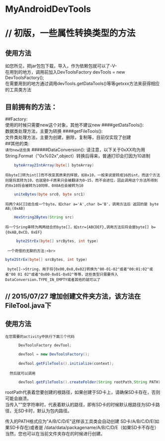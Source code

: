 # MyAndroidDevTools
// 初版，一些属性转换类型的方法
=====

使用方法
----
   如您所见，把jar包包下载，导入，作为依赖包就可以了-V-<br>
   在用到的地方，调用前加入DevToolsFactory devTools = new DevToolsFactory();<br>
   在需要用到的地方通过调用devTools.getDataTools()等等getxxx方法来获得相应的工具类方法
 
目前拥有的方法：
---
##Factory:<br>
   使用的时候只需要new这个对象，其他不建议new
####getDataTools():<br> 
   数据类处理方法，主要为转换
####getFileTools():<br>
   文件类处理方法，主要为创建，删除，复制等，目前仅实现了创建<br>
##其他的类:<br>
   `请勿new这些类`
######DataConversion():
 请注意，以下关于0xXX均为用String.Format（"0x%02x",object）转换后得来，普通打印会打因为10进制<br>
```java    
    byteArray2IntArray(byte[] byteArray)
``` 
    将byte[]转为int[]而不改变其原来的样貌，如0x10，一般来说是转成16的int，而这个方法则是将其转为10，也就是0~F原来只会被翻译为0~15，而不会进位，因此调用这个方法所得到的0x10将会被转为10同样，0X0A也会被转为10
```java    
    uniteBytes(byte src0, byte src1)
```    
    将两个ASCII结合成一个byte，如char a='A',char b='B'，调用方法后 返回的是 byte AB;(0xAB)
```java    
    HexString2Bytes(String src)
```    
    将一个Sring串转为两两结合的byte[]，如str={ABCDEF},调用方法后将会是byte[] b={0xAB,0xCD，0xEF}
```java
     byte2StrEx(byte[] srcBytes, int type)
```     
     一个奇怪的无聊的方法:<br>
```java
byte2StrEx(byte[] srcBytes, int type)
```
     byte[]->String，用于将{0x00,0x0,0x02}转换为"00-01-02"或者"00:01:02"或者"00 01 02"或者"0x00-0x01-0x02"等等，这些类型只需要传入DataConversion.TYPE_IN_EMPTY或者其他的就可以了

// 2015/07/27 增加创建文件夹方法，该方法在FileTool.java下
---

  使用方法
  ---
    在您需要的activity中执行下面三个代码
```java   
      DevToolsFactory devTool;
      
      devTool = new DevToolsFactory();
      
      devTool.getFileTools().initialize(context);
```      
      然后就可以调用
```java      
      devTool.getFileTools().createFolder(String rootPath,String PATH)
```      
rootPath代表着您要创建的根路径，如果创建于SD卡上，请确保SD卡存在，否则可能会崩溃。<br>
当传入""空字符串时，代表着默认的路径，即有SD卡的时候默认根路径为SD卡路径，无SD卡时，默认为包内路径。<br>

传入的PATH格式应为"A/B/C/D/E"这样该工具类会自动创建 SD卡/A/B/C/D/E(如果SD卡存在)或者是 /data/data/packagename/A/B/C/D/E（如果SD卡不存在）
      当然，您也可以在当前文件夹存在的时候进行创建。
 
